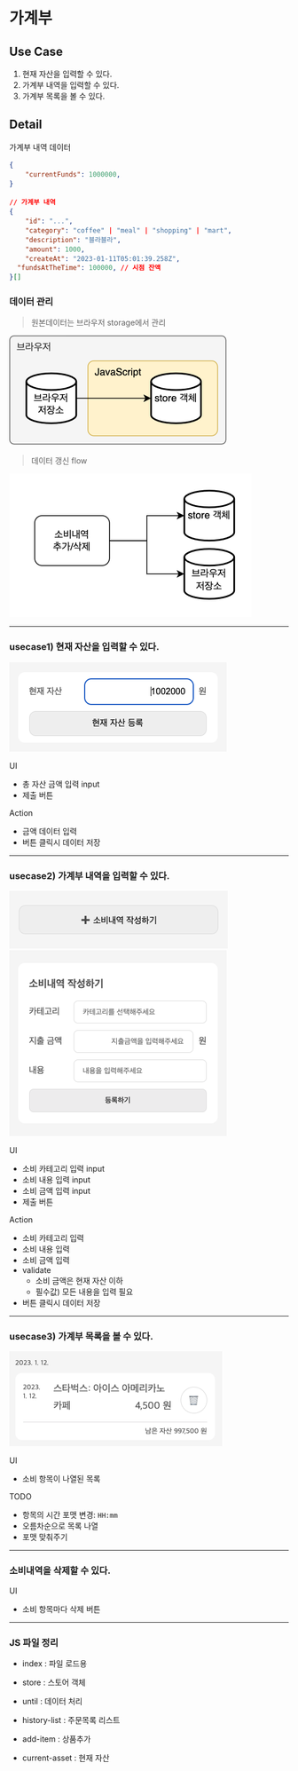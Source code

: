# 가계부

## Use Case

1. 현재 자산을 입력할 수 있다.
2. 가계부 내역을 입력할 수 있다.
3. 가계부 목록을 볼 수 있다.

## Detail

가계부 내역 데이터

```json
{
	"currentFunds": 1000000,
}

// 가계부 내역
{
	"id": "...",
	"category": "coffee" | "meal" | "shopping" | "mart",
	"description": "블라블라",
	"amount": 1000,
	"createAt": "2023-01-11T05:01:39.258Z",
  "fundsAtTheTime": 100000, // 시점 잔액
}[]
```

### 데이터 관리

> 원본데이터는 브라우저 storage에서 관리

![load](./docs/load.png)

> 데이터 갱신 flow

![load](./docs/update-data.png)

---

### usecase1) 현재 자산을 입력할 수 있다.

![current-asset](./docs/current-asset.png)

UI

- 총 자산 금액 입력 input
- 제출 버튼

Action

- 금액 데이터 입력
- 버튼 클릭시 데이터 저장

---

### usecase2) 가계부 내역을 입력할 수 있다.

![add-item](./docs/add-item.png)
![add-item-detail](./docs/add-item-detail.png)

UI

- 소비 카테고리 입력 input
- 소비 내용 입력 input
- 소비 금액 입력 input
- 제출 버튼

Action

- 소비 카테고리 입력
- 소비 내용 입력
- 소비 금액 입력
- validate
  - 소비 금액은 현재 자산 이하
  - 필수값) 모든 내용을 입력 필요
- 버튼 클릭시 데이터 저장

---

### usecase3) 가계부 목록을 볼 수 있다.

![history-list](./docs/history-list.png)

UI

- 소비 항목이 나열된 목록

TODO

- 항목의 시간 포맷 변경: `HH:mm`
- 오름차순으로 목록 나열
- 포맷 맞춰주기

---

### 소비내역을 삭제할 수 있다.

UI

- 소비 항목마다 삭제 버튼

---

### JS 파일 정리

- index : 파일 로드용

- store : 스토어 객체

- until : 데이터 처리

- history-list : 주문목록 리스트

- add-item : 상품추가

- current-asset : 현재 자산
